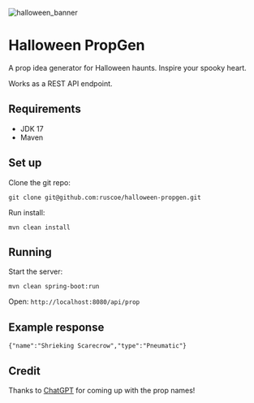 ![halloween_banner](https://github.com/user-attachments/assets/f3b0461d-ae02-4461-aa5f-ad630896bfbb)

# Halloween PropGen

A prop idea generator for Halloween haunts. Inspire your spooky heart.

Works as a REST API endpoint.

## Requirements

* JDK 17
* Maven

## Set up

Clone the git repo:

`git clone git@github.com:ruscoe/halloween-propgen.git`

Run install:

`mvn clean install`

## Running

Start the server:

`mvn clean spring-boot:run`

Open: `http://localhost:8080/api/prop`

## Example response

`{"name":"Shrieking Scarecrow","type":"Pneumatic"}`

## Credit

Thanks to [ChatGPT](https://chatgpt.com/) for coming up with the prop names!
